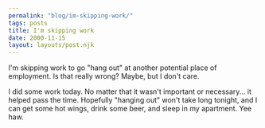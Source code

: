 ```yaml
---
permalink: "blog/im-skipping-work/"
tags: posts
title: I'm skipping work
date: 2000-11-15
layout: layouts/post.njk
---
```


I'm skipping work to go "hang out" at another potential place of employment. Is that really wrong? Maybe, but I don't care.

I did some work today. No matter that it wasn't important or necessary... it helped pass the time. Hopefully "hanging out" won't take long tonight, and I can get some hot wings, drink some beer, and sleep in my apartment. Yee haw.